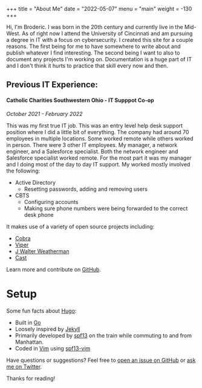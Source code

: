 +++
title = "About Me"
date = "2022-05-07"
menu = "main"
weight = -130
+++

Hi, I'm Broderic. I was born in the 20th century and currently live in the Mid-West. As of right now I attend the University of Cincinnati and am pursuing a degree in IT with a focus on cybersecurity. I created this site for a couple reasons. The first being for me to have somewhere to write about and publish whatever I find interesting. The second being I want to also to document any projects I'm working on. Documentation is a huge part of IT and I don't think it hurts to practice that skill every now and then.

## Previous IT Experience:

#### Catholic Charities Southwestern Ohio - IT Supppot Co-op 

*October 2021 - February 2022*

This was my first true IT job. This was an entry level help desk support position where I did a little bit of everything. The company had around 70 employees in multiple locations. Some worked remote while others worked in person. There were 3 other IT employees. My manager, a network engineer, and a Salesforce specialist. Both the network engineer and Salesforce specialist worked remote. For the most part it was my manager and I doing most of the day to day IT support. My worked mostly involved the following:
* Active Directory 
	* Resetting passwords, adding and removing users
* CBTS
	* Configuring accounts 
	* Making sure phone numbers were being forwarded to the correct desk phone






It makes use of a variety of open source projects including:

* [Cobra](https://github.com/spf13/cobra)
* [Viper](https://github.com/spf13/viper)
* [J Walter Weatherman](https://github.com/spf13/jWalterWeatherman)
* [Cast](https://github.com/spf13/cast)

Learn more and contribute on [GitHub](https://github.com/spf13).

# Setup

Some fun facts about [Hugo](http://gohugo.io/):

* Built in [Go](http://golang.org/)
* Loosely inspired by [Jekyll](http://jekyllrb.com/)
* Primarily developed by [spf13](http://spf13.com/) on the train while commuting to and from Manhattan.
* Coded in [Vim](http://vim.org) using [spf13-vim](http://vim.spf13.com/)

Have questions or suggestions? Feel free to [open an issue on GitHub](https://github.com/spf13/hugo/issues/new) or [ask me on Twitter](https://twitter.com/spf13).

Thanks for reading!
